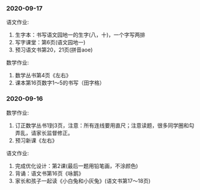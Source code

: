 <!---
markmeta_author: wongoo
markmeta_date: 2020-02-13
markmeta_title: 2020 家庭作业
markmeta_categories: 小学
markmeta_tags: 书图,教育
-->

### 2020-09-17
语文作业: 
1. 生字本：书写语文园地一的生字(八，十)，一个字写两排
2. 写字课堂：第6页(语文园地一)
3. 预习语文书第20，21页(拼音aoe)

数学作业:
1. 数学丛书第4页《左右》
2. 课本第16页数字1～5的书写（田字格）

### 2020-09-16

数学作业:
1. 订正数学丛书1到3页，注意：所有连线要用直尺；注意读题，很多同学圈和勾弄乱，请家长监督修正。
2. 预习新课《左右》

语文作业:
1. 完成优化设计：第2课(最后一题用铅笔画，不涂颜色)
2. 背诵：语文书第16页《咏鹅》
3. 家长和孩子一起读《小白兔和小灰兔》(语文书第17～18页)

